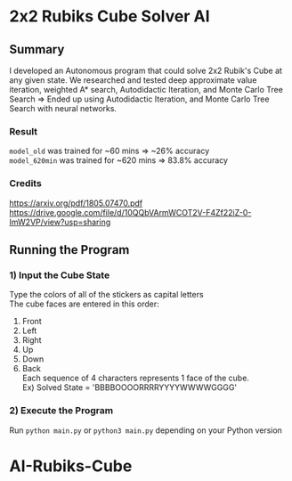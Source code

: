 # 2x2 Rubiks Cube Solver AI

## Summary
I developed an Autonomous program that could solve 2x2 Rubik's Cube at any given state.
We researched and tested deep approximate value iteration, weighted A* search, Autodidactic Iteration, and Monte Carlo Tree Search => Ended up using Autodidactic Iteration, and Monte Carlo Tree Search with neural networks.

### Result
```model_old``` was trained for ~60 mins => ~26% accuracy <br />
```model_620min``` was trained for ~620 mins => 83.8% accuracy

### Credits
https://arxiv.org/pdf/1805.07470.pdf <br />
https://drive.google.com/file/d/10QQbVArmWCOT2V-F4Zf22iZ-0-ImW2VP/view?usp=sharing

## Running the Program

### 1) Input the Cube State
Type the colors of all of the stickers as capital letters <br />
The cube faces are entered in this order: <br />
1. Front <br />
2. Left <br />
3. Right <br />
4. Up <br />
5. Down <br />
6. Back <br />
Each sequence of 4 characters represents 1 face of the cube. <br />
Ex) Solved State = 'BBBBOOOORRRRYYYYWWWWGGGG'

### 2) Execute the Program
Run ```python main.py``` or ```python3 main.py``` depending on your Python version

# AI-Rubiks-Cube
